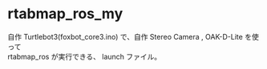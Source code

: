 # rtabmap_ros_my
    
自作 Turtlebot3(foxbot_core3.ino) で、自作 Stereo Camera , OAK-D-Lite を使って    
rtabmap_ros が実行できる、 launch ファイル。    
